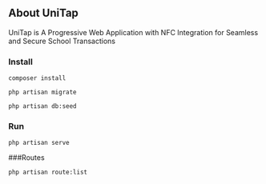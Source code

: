 

## About UniTap

UniTap is A Progressive Web Application with NFC Integration for Seamless and Secure School Transactions


### Install

~~~
composer install

php artisan migrate

php artisan db:seed

~~~

### Run

~~~
php artisan serve
~~~

###Routes
~~~
php artisan route:list
~~~
